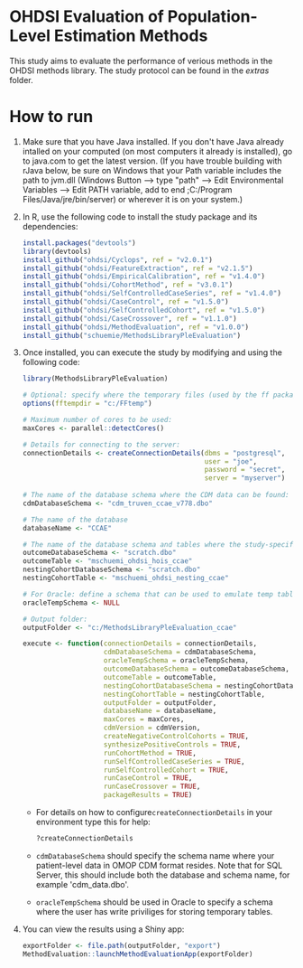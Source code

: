 OHDSI Evaluation of Population-Level Estimation Methods
=======================================================

This study aims to evaluate the performance of verious methods in the OHDSI methods library. The study protocol can be found in the *extras* folder.

How to run
==========
1. Make sure that you have Java installed. If you don't have Java already intalled on your computed (on most computers it already is installed), go to java.com to get the latest version. (If you have trouble building with rJava below, be sure on Windows that your Path variable includes the path to jvm.dll (Windows Button --> type "path" --> Edit Environmental Variables --> Edit PATH variable, add to end ;C:/Program Files/Java/jre/bin/server) or wherever it is on your system.)

2. In R, use the following code to install the study package and its dependencies:

	```r
	install.packages("devtools")
	library(devtools)
    install_github("ohdsi/Cyclops", ref = "v2.0.1")
    install_github("ohdsi/FeatureExtraction", ref = "v2.1.5")
    install_github("ohdsi/EmpiricalCalibration", ref = "v1.4.0")
    install_github("ohdsi/CohortMethod", ref = "v3.0.1")
    install_github("ohdsi/SelfControlledCaseSeries", ref = "v1.4.0")
    install_github("ohdsi/CaseControl", ref = "v1.5.0")
    install_github("ohdsi/SelfControlledCohort", ref = "v1.5.0")
    install_github("ohdsi/CaseCrossover", ref = "v1.1.0")
    install_github("ohdsi/MethodEvaluation", ref = "v1.0.0")
	install_github("schuemie/MethodsLibraryPleEvaluation")
	```

3. Once installed, you can execute the study by modifying and using the following code:

	```r
	library(MethodsLibraryPleEvaluation)
	
	# Optional: specify where the temporary files (used by the ff package) will be created:
    options(fftempdir = "c:/FFtemp")

    # Maximum number of cores to be used:
    maxCores <- parallel::detectCores()

    # Details for connecting to the server:
	connectionDetails <- createConnectionDetails(dbms = "postgresql",
												 user = "joe",
												 password = "secret",
												 server = "myserver")
												 
    # The name of the database schema where the CDM data can be found:
    cdmDatabaseSchema <- "cdm_truven_ccae_v778.dbo"
    
    # The name of the database
    databaseName <- "CCAE"
    
    # The name of the database schema and tables where the study-specific cohorts will be instantiated:
    outcomeDatabaseSchema <- "scratch.dbo"
    outcomeTable <- "mschuemi_ohdsi_hois_ccae"
    nestingCohortDatabaseSchema <- "scratch.dbo"
    nestingCohortTable <- "mschuemi_ohdsi_nesting_ccae"

    # For Oracle: define a schema that can be used to emulate temp tables:
    oracleTempSchema <- NULL
    
    # Output folder:
    outputFolder <- "c:/MethodsLibraryPleEvaluation_ccae"

	execute <- function(connectionDetails = connectionDetails,
                        cdmDatabaseSchema = cdmDatabaseSchema,
                        oracleTempSchema = oracleTempSchema,
                        outcomeDatabaseSchema = outcomeDatabaseSchema,
                        outcomeTable = outcomeTable,
                        nestingCohortDatabaseSchema = nestingCohortDatabaseSchema,
                        nestingCohortTable = nestingCohortTable,
                        outputFolder = outputFolder,
                        databaseName = databaseName,
                        maxCores = maxCores,
                        cdmVersion = cdmVersion,
                        createNegativeControlCohorts = TRUE,
                        synthesizePositiveControls = TRUE,
                        runCohortMethod = TRUE,
                        runSelfControlledCaseSeries = TRUE,
                        runSelfControlledCohort = TRUE,
                        runCaseControl = TRUE,
                        runCaseCrossover = TRUE,
                        packageResults = TRUE)
	```

	* For details on how to configure```createConnectionDetails``` in your environment type this for help:
	
    	```r
    	?createConnectionDetails
    	```

	* ```cdmDatabaseSchema``` should specify the schema name where your patient-level data in OMOP CDM format resides. Note that for SQL Server, this should include both the database and schema name, for example 'cdm_data.dbo'.

	* ```oracleTempSchema``` should be used in Oracle to specify a schema where the user has write priviliges for storing temporary tables.

4. You can view the results using a Shiny app:

    ```r
    exportFolder <- file.path(outputFolder, "export")
    MethodEvaluation::launchMethodEvaluationApp(exportFolder)
    ```
   
